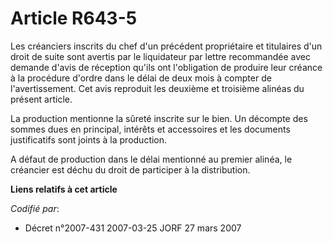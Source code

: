 # Article R643-5

Les créanciers inscrits du chef d'un précédent propriétaire et titulaires d'un droit de suite sont avertis par le liquidateur
par lettre recommandée avec demande d'avis de réception qu'ils ont l'obligation de produire leur créance à la procédure
d'ordre dans le délai de deux mois à compter de l'avertissement. Cet avis reproduit les deuxième et troisième alinéas du
présent article.

La production mentionne la sûreté inscrite sur le bien. Un décompte des sommes dues en principal, intérêts et accessoires et
les documents justificatifs sont joints à la production.

A défaut de production dans le délai mentionné au premier alinéa, le créancier est déchu du droit de participer à la
distribution.

**Liens relatifs à cet article**

_Codifié par_:

  - Décret n°2007-431 2007-03-25 JORF 27 mars 2007
